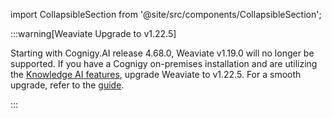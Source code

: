 import CollapsibleSection from '@site/src/components/CollapsibleSection';

:::warning[Weaviate Upgrade to v1.22.5]

  Starting with Cognigy.AI release 4.68.0, Weaviate v1.19.0 will no longer be supported. If you have a Cognigy on-premises installation and are utilizing the [Knowledge AI features](https://docs.cognigy.com/ai/empower/knowledge-ai/overview/), upgrade Weaviate to v1.22.5. For a smooth upgrade, refer to the [guide](https://docs.cognigy.com/ai/installation/migration/weaviate-upgrade-to-1.22.5/).

:::

